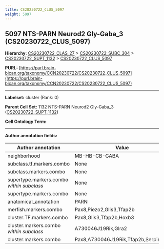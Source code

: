 ```yaml
---
title: CS20230722_CLUS_5097
weight: 5097
---
```

## 5097 NTS-PARN Neurod2 Gly-Gaba_3 (CS20230722_CLUS_5097)
<b>Hierarchy: </b>
[CS20230722_CLAS_27](../CS20230722_CLAS_27) >
[CS20230722_SUBC_304](../CS20230722_SUBC_304) >
[CS20230722_SUPT_1132](../CS20230722_SUPT_1132) >
[CS20230722_CLUS_5097](../CS20230722_CLUS_5097)

**PURL:** [https://purl.brain-bican.org/taxonomy/CCN20230722/CS20230722_CLUS_5097](https://purl.brain-bican.org/taxonomy/CCN20230722/CS20230722_CLUS_5097)

---


**Labelset:** cluster (Rank: 0)

**Parent Cell Set:** 1132 NTS-PARN Neurod2 Gly-Gaba_3 ([CS20230722_SUPT_1132](../CS20230722_SUPT_1132))



**Cell Ontology Term:** 

[MARKER GENES.]: #


---

[TRANSFERRED ANNOTATIONS.]: #


[AUTHOR ANNOTATION FIELDS.]: #


**Author annotation fields:**

| Author annotation | Value |
|-------------------|-------|
|neighborhood|MB-HB-CB-GABA|
|subclass.tf.markers.combo|None|
|subclass.markers.combo|None|
|supertype.markers.combo _within subclass_|None|
|supertype.markers.combo|None|
|anatomical_annotation|PARN|
|merfish.markers.combo|Pax8,Piezo2,Glis3,Tfap2b|
|cluster.TF.markers.combo|Pax8,Glis3,Tfap2b,Hoxb3|
|cluster.markers.combo _within subclass_|A730046J19Rik,Glra2|
|cluster.markers.combo|Pax8,A730046J19Rik,Tfap2b,Serpinb1b|
